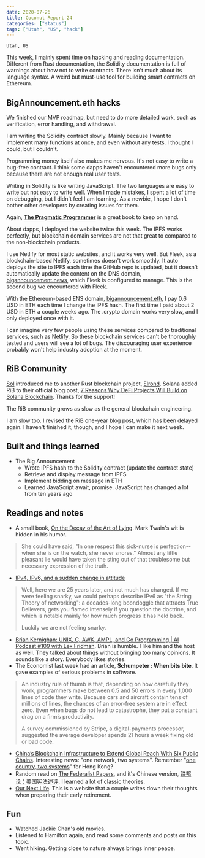 ```yaml
---
date: 2020-07-26
title: Coconut Report 24
categories: ["status"]
tags: ["Utah", "US", "hack"]
---
```


`Utah, US`

This week, I mainly spent time on hacking and reading documentation.
Different from Rust documentation,
the Solidity documentation is full of warnings about how not to write contracts.
There isn't much about its language syntax.
A weird but must-use tool for building smart contracts on Ethereum.

## BigAnnouncement.eth hacks

We finished our MVP roadmap, but need to do more detailed work, such as 
verification, error handling, and withdrawal.

I am writing the Solidity contract slowly. 
Mainly because I want to implement many functions at once, and even without any tests.
I thought I could, but I couldn't.

Programming money itself also makes me nervous. 
It's not easy to write a bug-free contract. 
I think some dapps haven't encountered more bugs only because 
there are not enough real user tests. 

Writing in Solidity is like writing JavaScript. 
The two languages are easy to write but not easy to write well. 
When I made mistakes, I spent a lot of time on debugging,
but I didn't feel I am learning. 
As a newbie, I hope I don't bother other developers by creating issues for them.

Again, [**The Pragmatic Programmer**][book-programmer] is a great book to keep on hand.

About dapps, I deployed the website twice this week.
The IPFS works perfectly, but blockchain domain services are not that great to compared to the non-blockchain products.

I use Netlify for most static websites, and it works very well.
But Fleek, as a blockchain-based Netlify, sometimes doesn't work smoothly.
It auto deploys the site to IPFS each time the GitHub repo is updated,
but it doesn't automatically update the content on the DNS domain, [bigannouncement.news][ba-news], which Fleek is configured to manage.
This is the second bug we encountered with Fleek.


With the Ethereum-based ENS domain, [bigannouncement.eth][ba-eth], I pay 0.6 USD in ETH each time I change the IPFS hash.
The first time I paid about 2 USD in ETH a couple weeks ago.
The .crypto domain works very slow, and I only deployed once with it.

I can imagine very few people using these services compared to traditional services, such as Netlify.
So these blockchain services can't be thoroughly tested and users will see a lot of bugs.
The discouraging user experience probably won't help industry adoption at the moment.

## RiB Community

[Sol][twitter-sol] introduced me to another Rust blockchain project, [Elrond][rib-elrond]. 
Solana added RiB to their official blog post, [7 Reasons Why DeFi Projects Will Build on Solana Blockchain][article-solana]. 
Thanks for the support!

The RiB community grows as slow as the general blockchain engineering. 

I am slow too.
I revised the RiB one-year blog post, which has been delayed again. 
I haven't finished it, though, and I hope I can make it next week.

## Built and things learned
- The Big Announcement
  - Wrote IPFS hash to the Solidity contract (update the contract state)
  - Retrieve and display message from IPFS
  - Implement bidding on message in ETH
  - Learned JavaScript await, promise. JavaScript has changed a lot from ten years ago

## Readings and notes
- A small book, [On the Decay of the Art of Lying][book-lying]. Mark Twain's wit is hidden in his humor.
>She could have said, 
>"In one respect this sick-nurse is perfection--when she is on the watch, she never snores." 
>Almost any little pleasant lie would have taken the sting out of that 
>troublesome but necessary expression of the truth.
- [IPv4, IPv6, and a sudden change in attitude][article-ipv]
>Well, here we are 25 years later, and not much has changed. 
>If we were feeling snarky, 
>we could perhaps describe IPv6 as "the String Theory of networking": 
>a decades-long boondoggle that attracts True Believers, 
>gets you flamed intensely if you question the doctrine, 
>and which is notable mainly for how much progress it has held back.
>
>Luckily we are not feeling snarky.
- [Brian Kernighan: UNIX, C, AWK, AMPL, and Go Programming | AI Podcast #109 with Lex Fridman][video-briank].
  Brian is humble. I like him and the host as well.
  They talked about things without bringing too many opinions.
  It sounds like a story. Everybody likes stories.
- The Economist last week had an article, **Schumpeter : When bits bite**.
  It gave examples of serious problems in software.
>An industry rule of thumb is that, depending on how carefully they work, 
>programmers make between 0.5 and 50 errors in every 1,000 lines of code they write. 
>Because cars and aircraft contain tens of millions of lines, 
>the chances of an error-free system are in effect zero.
>Even when bugs do not lead to catastrophe,
>they put a constant drag on a firm’s productivity.
>
>A survey commissioned by Stripe, a digital-payments processor, 
>suggested the average developer spends 21 hours a week fixing old or bad code.
- [China’s Blockchain Infrastructure to Extend Global Reach With Six Public Chains][article-bsn].
  Interesting news: "one network, two systems".
  Remember "[one country, two systems][article-hongkong]" for Hong Kong?
- Random read on [The Federalist Papers][book-fpapers], and it's Chinese version, [联邦论：美国宪法述评][book-fpapers-cn].
  I learned a lot of classic theories.
- [Our Next Life][article-retirement]. 
  This is a website that a couple writes down their thoughts when preparing their early retirement.

## Fun
- Watched Jackie Chan's old movies.
- Listened to Hamilton again, and read some comments and posts on this topic.
- Went hiking. Getting close to nature always brings inner peace. 

[article-solana]: https://solana.blog/reasons-why-defi-projects-should-build-on-solana-blockchain/
[book-programmer]: https://www.amazon.com/Pragmatic-Programmer-journey-mastery-Anniversary-ebook-dp-B07VRS84D1/dp/B07VRS84D1/
[book-lying]: https://www.amazon.com/Decay-Art-Lying-Mark-Twain-ebook/dp/B002RKRUTU
[ba-news]: https://bigannouncement.news
[ba-eth]: https://bigannouncement.eth
[rib-elrond]: https://elrond.com
[twitter-sol]: https://twitter.com/Sol68635937
[article-bsn]: https://www.coindesk.com/chinas-blockchain-infrastructure-to-extend-global-reach-with-six-public-chains
[article-hongkong]: https://en.wikipedia.org/wiki/One_country,_two_systems
[article-ipv]: https://apenwarr.ca/log/20200708
[video-briank]: https://www.youtube.com/watch?v=O9upVbGSBFo
[book-fpapers]: https://www.amazon.com/Federalist-Papers-AmazonClassics-Alexander-Hamilton-ebook/dp/B075173F15/
[book-fpapers-cn]: https://www.amazon.cn/dp/B01HI9ZBHW/ref=sr_1_11
[article-retirement]: https://ournextlife.com/
